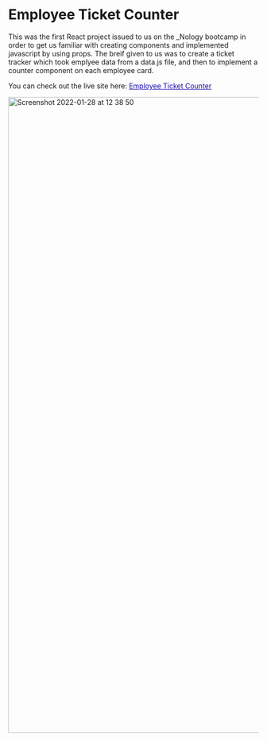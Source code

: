 # Employee Ticket Counter

This was the first React project issued to us on the _Nology bootcamp in order to get us familiar with creating components and implemented javascript by using props. The breif given to us was to create a ticket tracker which took emplyee data from a data.js file, and then to implement a counter component on each employee card.

You can check out the live site here: <a href="https://mylespillay.github.io/Ticket-Tracker/" title="" style="color:#1a0dab;font-size:14px;" >Employee Ticket Counter</a>

<img width="1280" alt="Screenshot 2022-01-28 at 12 38 50" src="https://user-images.githubusercontent.com/93138467/151548392-ea4f4d88-bf25-40f3-9b6a-9910dc913c3b.png">

